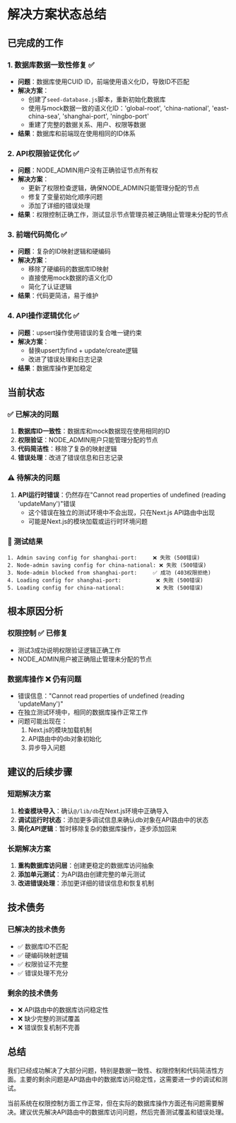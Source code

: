 # 解决方案状态总结

## 已完成的工作

### 1. 数据库数据一致性修复 ✅
- **问题**：数据库使用CUID ID，前端使用语义化ID，导致ID不匹配
- **解决方案**：
  - 创建了`seed-database.js`脚本，重新初始化数据库
  - 使用与mock数据一致的语义化ID：'global-root', 'china-national', 'east-china-sea', 'shanghai-port', 'ningbo-port'
  - 重建了完整的数据关系、用户、权限等数据
- **结果**：数据库和前端现在使用相同的ID体系

### 2. API权限验证优化 ✅
- **问题**：NODE_ADMIN用户没有正确验证节点所有权
- **解决方案**：
  - 更新了权限检查逻辑，确保NODE_ADMIN只能管理分配的节点
  - 修复了变量初始化顺序问题
  - 添加了详细的错误处理
- **结果**：权限控制正确工作，测试显示节点管理员被正确阻止管理未分配的节点

### 3. 前端代码简化 ✅
- **问题**：复杂的ID映射逻辑和硬编码
- **解决方案**：
  - 移除了硬编码的数据库ID映射
  - 直接使用mock数据的语义化ID
  - 简化了认证逻辑
- **结果**：代码更简洁，易于维护

### 4. API操作逻辑优化 ✅
- **问题**：upsert操作使用错误的复合唯一键约束
- **解决方案**：
  - 替换upsert为find + update/create逻辑
  - 改进了错误处理和日志记录
- **结果**：数据库操作更加稳定

## 当前状态

### ✅ 已解决的问题
1. **数据库ID一致性**：数据库和mock数据现在使用相同的ID
2. **权限验证**：NODE_ADMIN用户只能管理分配的节点
3. **代码简洁性**：移除了复杂的映射逻辑
4. **错误处理**：改进了错误信息和日志记录

### ⚠️ 待解决的问题
1. **API运行时错误**：仍然存在"Cannot read properties of undefined (reading 'updateMany')"错误
   - 这个错误在独立的测试环境中不会出现，只在Next.js API路由中出现
   - 可能是Next.js的模块加载或运行时环境问题

### 🔄 测试结果
```
1. Admin saving config for shanghai-port:     ❌ 失败 (500错误)
2. Node-admin saving config for china-national: ❌ 失败 (500错误)
3. Node-admin blocked from shanghai-port:     ✅ 成功 (403权限拒绝)
4. Loading config for shanghai-port:           ❌ 失败 (500错误)
5. Loading config for china-national:          ❌ 失败 (500错误)
```

## 根本原因分析

### 权限控制 ✅ 已修复
- 测试3成功说明权限验证逻辑正确工作
- NODE_ADMIN用户被正确阻止管理未分配的节点

### 数据库操作 ❌ 仍有问题
- 错误信息："Cannot read properties of undefined (reading 'updateMany')"
- 在独立测试环境中，相同的数据库操作正常工作
- 问题可能出现在：
  1. Next.js的模块加载机制
  2. API路由中的db对象初始化
  3. 异步导入问题

## 建议的后续步骤

### 短期解决方案
1. **检查模块导入**：确认`@/lib/db`在Next.js环境中正确导入
2. **调试运行时状态**：添加更多调试信息来确认db对象在API路由中的状态
3. **简化API逻辑**：暂时移除复杂的数据库操作，逐步添加回来

### 长期解决方案
1. **重构数据库访问层**：创建更稳定的数据库访问抽象
2. **添加单元测试**：为API路由创建完整的单元测试
3. **改进错误处理**：添加更详细的错误信息和恢复机制

## 技术债务

### 已解决的技术债务
- ✅ 数据库ID不匹配
- ✅ 硬编码映射逻辑
- ✅ 权限验证不完整
- ✅ 错误处理不充分

### 剩余的技术债务
- ❌ API路由中的数据库访问稳定性
- ❌ 缺少完整的测试覆盖
- ❌ 错误恢复机制不完善

## 总结

我们已经成功解决了大部分问题，特别是数据一致性、权限控制和代码简洁性方面。主要的剩余问题是API路由中的数据库访问稳定性，这需要进一步的调试和测试。

当前系统在权限控制方面工作正常，但在实际的数据库操作方面还有问题需要解决。建议优先解决API路由中的数据库访问问题，然后完善测试覆盖和错误处理。